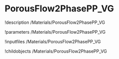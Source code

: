 <!-- MOOSE Documentation Stub: Remove this when content is added. -->

# PorousFlow2PhasePP_VG
!description /Materials/PorousFlow2PhasePP_VG

!parameters /Materials/PorousFlow2PhasePP_VG

!inputfiles /Materials/PorousFlow2PhasePP_VG

!childobjects /Materials/PorousFlow2PhasePP_VG
